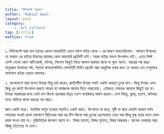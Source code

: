 ```yaml
---
title: 'লিটফেস্ট অবয়ব'
author: 'Rabiul Awal'
layout: post
category:
    - 'art_culture'
tag: [critic]
mathjax: true
---
```

$১.$ লিটফেস্টে যারা যান তাদের কেবল অবয়বটাই চোখে লাগে বাইর থেকে – এর কারণ ভাবতেছিলাম। আসলে উনাদের যে অবয়ব এর বাইরে উনাদের কাজের কোন আহামরি গ্র্যাভিটি নাই। সহজ কইরা বললে উৎপাদন নাই। এতো লিস্ট ফেস্ট গেলো কোন আর্টওয়ার্ক, বইপত্র, সিনেমা কিছুই নিয়ে আলাপ করবার থাকে না বৃহৎ অর্থে। বছরের পর বছর মানুষজন উনাদের শব্দ, শ্যালো কসমোপলিটন সোসাইটি নির্মাণ প্রচেষ্টা আর আধুনিক হবার জন্য যে অবয়ব নেন সেগুলারে গালাগাল কইরা বেড়ান আগপর।

$২.$ বাংলাদেশে যারা বলেন উনারা শিল্প চর্চা করেন, প্রগতিশীল উনারা সবাই একটা অবয়বে ঢুকে যান। কিন্তু উনারা এমন কিছু খুব কমই উৎপাদন করতে পারেন যা সমাজকে আগায় নিতে পারতেছে। এইজন্য শেষতক আসলে কিছুই হয় না। উনারা সরকারের জন্য ভোট চান কিংবা বড়জোর উন্নত দেশে নাগরিকত্ব অর্জন করেন। দেশ বিষন্ন, ক্লান্ত, হতাশ, জটলার মধ্যে আটকে থাকে বছরের পর বছর।

জ্ঞান একটা যাত্রা। মানবিক মানুষ হওয়ার লড়াইও একটা যাত্রা। উৎপাদন না করে, সৃষ্টি না করে কেবলি অবয়ব সর্বস্ব সমাজের সংকট হলো চারপাশে বিড়িখোর আর বড় টিপ কিংবা লম্বা চুলের ছেলেমেয়ে বেড়ে যায় কিন্তু মুগ্ধ হবার মতন কোন কাজ পাওন যায় না। বুদ্ধিভিত্তিক জাগরণ আসে না। বিস্তর হতাশা, বিস্তর শূন্যতা, বিস্তর অন্ধকার। অনেক বেকারত্ব আর কিচ্ছু হইতেছে না এমন।